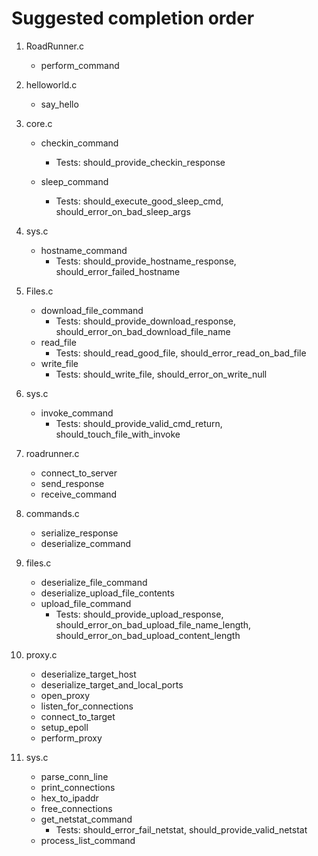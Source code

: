 
# Suggested completion order

1. RoadRunner.c
    - perform_command
1. helloworld.c
    - say_hello
1. core.c
    - checkin_command
        - Tests: should_provide_checkin_response

    - sleep_command
        - Tests: should_execute_good_sleep_cmd, should_error_on_bad_sleep_args
1. sys.c
    - hostname_command
        - Tests: should_provide_hostname_response, should_error_failed_hostname

1. Files.c
    - download_file_command
        - Tests: should_provide_download_response, should_error_on_bad_download_file_name
    - read_file
        - Tests: should_read_good_file, should_error_read_on_bad_file
    - write_file
        - Tests: should_write_file, should_error_on_write_null
            
1. sys.c
    - invoke_command
        - Tests: should_provide_valid_cmd_return, should_touch_file_with_invoke
1. roadrunner.c
    - connect_to_server
    - send_response
    - receive_command
1. commands.c
    - serialize_response
    - deserialize_command
1. files.c
    - deserialize_file_command
    - deserialize_upload_file_contents
    - upload_file_command
        - Tests:  should_provide_upload_response, should_error_on_bad_upload_file_name_length, should_error_on_bad_upload_content_length
1. proxy.c
    - deserialize_target_host
    - deserialize_target_and_local_ports
    - open_proxy
    - listen_for_connections
    - connect_to_target
    - setup_epoll
    - perform_proxy
1. sys.c
    - parse_conn_line
    - print_connections
    - hex_to_ipaddr
    - free_connections
    - get_netstat_command
        - Tests: should_error_fail_netstat, should_provide_valid_netstat
    - process_list_command
